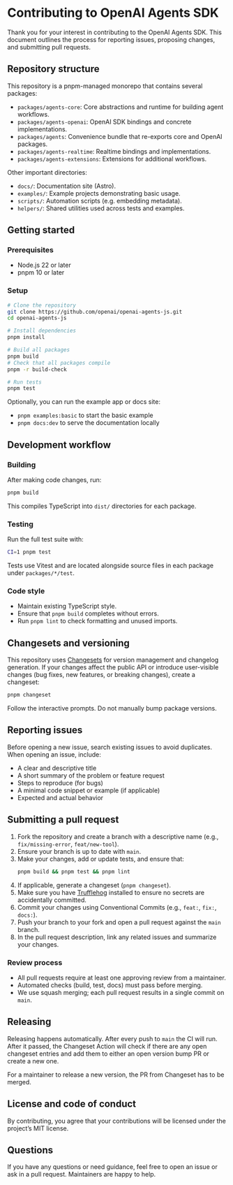 # Contributing to OpenAI Agents SDK

Thank you for your interest in contributing to the OpenAI Agents SDK. This document outlines the process for reporting issues, proposing changes, and submitting pull requests.

## Repository structure

This repository is a pnpm-managed monorepo that contains several packages:

- `packages/agents-core`: Core abstractions and runtime for building agent workflows.
- `packages/agents-openai`: OpenAI SDK bindings and concrete implementations.
- `packages/agents`: Convenience bundle that re-exports core and OpenAI packages.
- `packages/agents-realtime`: Realtime bindings and implementations.
- `packages/agents-extensions`: Extensions for additional workflows.

Other important directories:

- `docs/`: Documentation site (Astro).
- `examples/`: Example projects demonstrating basic usage.
- `scripts/`: Automation scripts (e.g. embedding metadata).
- `helpers/`: Shared utilities used across tests and examples.

## Getting started

### Prerequisites

- Node.js 22 or later
- pnpm 10 or later

### Setup

```bash
# Clone the repository
git clone https://github.com/openai/openai-agents-js.git
cd openai-agents-js

# Install dependencies
pnpm install

# Build all packages
pnpm build
# Check that all packages compile
pnpm -r build-check

# Run tests
pnpm test
```

Optionally, you can run the example app or docs site:

- `pnpm examples:basic` to start the basic example
- `pnpm docs:dev` to serve the documentation locally

## Development workflow

### Building

After making code changes, run:

```bash
pnpm build
```

This compiles TypeScript into `dist/` directories for each package.

### Testing

Run the full test suite with:

```bash
CI=1 pnpm test
```

Tests use Vitest and are located alongside source files in each package under `packages/*/test`.

### Code style

- Maintain existing TypeScript style.
- Ensure that `pnpm build` completes without errors.
- Run `pnpm lint` to check formatting and unused imports.

## Changesets and versioning

This repository uses [Changesets](https://github.com/changesets/changesets) for version management and changelog generation.
If your changes affect the public API or introduce user-visible changes (bug fixes, new features, or breaking changes), create a changeset:

```bash
pnpm changeset
```

Follow the interactive prompts. Do not manually bump package versions.

## Reporting issues

Before opening a new issue, search existing issues to avoid duplicates.
When opening an issue, include:

- A clear and descriptive title
- A short summary of the problem or feature request
- Steps to reproduce (for bugs)
- A minimal code snippet or example (if applicable)
- Expected and actual behavior

## Submitting a pull request

1. Fork the repository and create a branch with a descriptive name (e.g., `fix/missing-error`, `feat/new-tool`).
2. Ensure your branch is up to date with `main`.
3. Make your changes, add or update tests, and ensure that:
   ```bash
   pnpm build && pnpm test && pnpm lint
   ```
4. If applicable, generate a changeset (`pnpm changeset`).
5. Make sure you have [Trufflehog](https://github.com/trufflesecurity/trufflehog) installed to ensure no secrets are accidentally committed.
6. Commit your changes using Conventional Commits (e.g., `feat:`, `fix:`, `docs:`).
7. Push your branch to your fork and open a pull request against the `main` branch.
8. In the pull request description, link any related issues and summarize your changes.

### Review process

- All pull requests require at least one approving review from a maintainer.
- Automated checks (build, test, docs) must pass before merging.
- We use squash merging; each pull request results in a single commit on `main`.

## Releasing

Releasing happens automatically. After every push to `main` the CI will run. After it passed,
the Changeset Action will check if there are any open changeset entries and add them to either an
open version bump PR or create a new one.

For a maintainer to release a new version, the PR from Changeset has to be merged.

## License and code of conduct

By contributing, you agree that your contributions will be licensed under the project’s MIT license.

## Questions

If you have any questions or need guidance, feel free to open an issue or ask in a pull request. Maintainers are happy to help.
